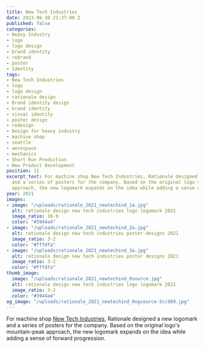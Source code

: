 ```yaml
---
title: New Tech Industries
date: 2023-06-30 21:37:00 Z
published: false
categories:
- Heavy Industry
- logo
- logo design
- brand identity
- rebrand
- poster
- Identity
tags:
- New Tech Industries
- logo
- logo design
- rationale design
- Brand identity design
- brand identity
- visual identity
- poster design
- redesign
- Design for heavy industry
- machine shop
- seattle
- aerospace
- mechanics
- Short Run Production
- New Product Development
position: 11
excerpt_text: For machine shop New Tech Industries, Rationale designed a new logomark
  and a series of posters for the company. Based on the original logo's mountain-peak
  approach, the new logomark expands on the idea while adding a sense of forward progression.
year: 2021
images:
- image: "/uploads/rationale_2021_newtechind_1a.jpg"
  alt: rationale design new tech industries logo logomark 2021
  image_ratio: 16-9
  color: "#3944a4"
- image: "/uploads/rationale_2021_newtechind_2a.jpg"
  alt: rationale design new tech industries poster designs 2021
  image_ratio: 3-2
  color: "#fffdfa"
- image: "/uploads/rationale_2021_newtechind_3a.jpg"
  alt: rationale design new tech industries poster designs 2021
  image_ratio: 3-2
  color: "#fffdfa"
thumb_image:
  image: "/uploads/rationale_2021_newtechind_0source.jpg"
  alt: rationale design new tech industries logo logomark 2021
  image_ratio: 3-2
  color: "#3944a4"
og_image: "/uploads/rationale_2021_newtechind_0ogsource-5cc989.jpg"
---
```


For machine shop [New Tech Industries](https://www.newtechind.com), Rationale designed a new logomark and a series of posters for the company. Based on the original logo's mountain-peak approach, the new logomark expands on the idea while adding a sense of forward progression.